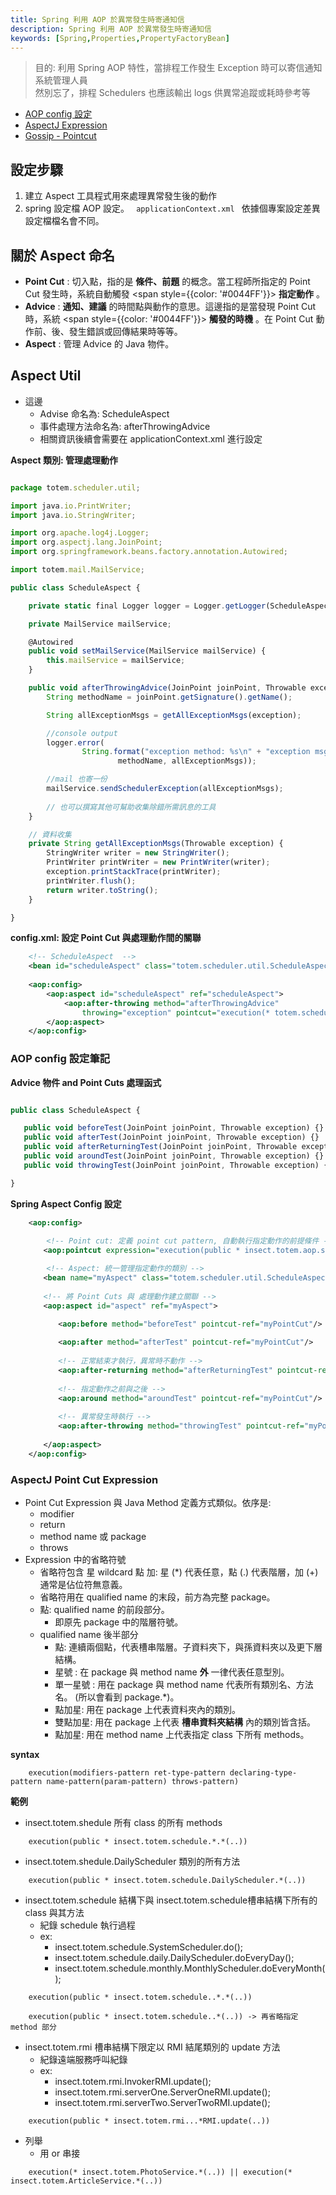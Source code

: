 ```yaml
---
title: Spring 利用 AOP 於異常發生時寄通知信
description: Spring 利用 AOP 於異常發生時寄通知信
keywords: [Spring,Properties,PropertyFactoryBean]
---
```

    
>    目的: 利用 Spring AOP 特性，當排程工作發生 Exception 時可以寄信通知系統管理人員  
>    然別忘了，排程 Schedulers 也應該輸出 logs 供異常追蹤或耗時參考等    

 * [AOP config 設定](#AOP_config)
 * [AspectJ Expression](#AspectJ_Expression)
 * [Gossip - Pointcut](https://openhome.cc/Gossip/Spring/Pointcut.html)

## 設定步驟
1. 建立 Aspect 工具程式用來處理異常發生後的動作
1. spring 設定檔 AOP 設定。 <code> applicationContext.xml </code> 依據個專案設定差異設定檔檔名會不同。

## 關於 Aspect 命名
* __Point Cut__ : 切入點，指的是 __條件、前題__ 的概念。當工程師所指定的 Point Cut 發生時，系統自動觸發 <span style={{color: '#0044FF'}}> __指定動作__ </span>。  
* __Advice__ : __通知、建議__ 的時間點與動作的意思。這邊指的是當發現 Point Cut 時，系統 <span style={{color: '#0044FF'}}> __觸發的時機__ </span>。在 Point Cut 動作前、後、發生錯誤或回傳結果時等等。  
* __Aspect__ : 管理 Advice 的 Java 物件。  

## Aspect Util
* 這邊 
    * Advise 命名為: ScheduleAspect
    * 事件處理方法命名為: afterThrowingAdvice
    * 相關資訊後續會需要在 applicationContext.xml 進行設定

__Aspect 類別: 管理處理動作__

```javascript

package totem.scheduler.util;

import java.io.PrintWriter;
import java.io.StringWriter;

import org.apache.log4j.Logger;
import org.aspectj.lang.JoinPoint;
import org.springframework.beans.factory.annotation.Autowired;

import totem.mail.MailService;

public class ScheduleAspect {

    private static final Logger logger = Logger.getLogger(ScheduleAspect.class);

    private MailService mailService;

    @Autowired
    public void setMailService(MailService mailService) {
        this.mailService = mailService;
    }

    public void afterThrowingAdvice(JoinPoint joinPoint, Throwable exception) {
        String methodName = joinPoint.getSignature().getName();

        String allExceptionMsgs = getAllExceptionMsgs(exception);

        //console output
        logger.error(
                String.format("exception method: %s\n" + "exception msg:\n%s",
                        methodName, allExceptionMsgs));

        //mail 也寄一份
        mailService.sendSchedulerException(allExceptionMsgs);
        
        // 也可以撰寫其他可幫助收集除錯所需訊息的工具
    }

    // 資料收集
    private String getAllExceptionMsgs(Throwable exception) {
        StringWriter writer = new StringWriter();
        PrintWriter printWriter = new PrintWriter(writer);
        exception.printStackTrace(printWriter);
        printWriter.flush();
        return writer.toString();
    }

}
```


__config.xml: 設定 Point Cut 與處理動作間的關聯__

```xml
    <!-- ScheduleAspect  -->
    <bean id="scheduleAspect" class="totem.scheduler.util.ScheduleAspect" />
    
    <aop:config>
        <aop:aspect id="scheduleAspect" ref="scheduleAspect">
            <aop:after-throwing method="afterThrowingAdvice"
                throwing="exception" pointcut="execution(* totem.scheduler.TotemScheduleService.*(..))" />
        </aop:aspect>
    </aop:config>
```


### AOP config 設定筆記 <span id="AOP_config">&nbsp;</span>

__Advice 物件 and Point Cuts 處理函式__

```javascript

public class ScheduleAspect {

   public void beforeTest(JoinPoint joinPoint, Throwable exception) {}
   public void afterTest(JoinPoint joinPoint, Throwable exception) {}
   public void afterReturningTest(JoinPoint joinPoint, Throwable exception) {}
   public void aroundTest(JoinPoint joinPoint, Throwable exception) {}
   public void throwingTest(JoinPoint joinPoint, Throwable exception) {}

}
```

__Spring Aspect Config 設定__

```xml
    <aop:config>
    
        <!-- Point cut: 定義 point cut pattern, 自動執行指定動作的前提條件 -->
    　　<aop:pointcut expression="execution(public * insect.totem.aop.service.*.*(..))" id="myPointCut"/>

        <!-- Aspect: 統一管理指定動作的類別 -->
    　　<bean name="myAspect" class="totem.scheduler.util.ScheduleAspect"></bean>
    　　
    　　<!-- 將 Point Cuts 與 處理動作建立關聯 -->
    　　<aop:aspect id="aspect" ref="myAspect">

    　　　　<aop:before method="beforeTest" pointcut-ref="myPointCut"/>
    
    　　　　<aop:after method="afterTest" pointcut-ref="myPointCut"/>
    
    　　　　<!-- 正常結束才執行，異常時不動作 -->
    　　　　<aop:after-returning method="afterReturningTest" pointcut-ref="myPointCut"/>
    
    　　　　<!-- 指定動作之前與之後 -->
    　　　　<aop:around method="aroundTest" pointcut-ref="myPointCut"/>
    
    　　　　<!-- 異常發生時執行 -->
    　　　　<aop:after-throwing method="throwingTest" pointcut-ref="myPointCut"/>
    
    　　</aop:aspect>
    </aop:config>
```

### AspectJ Point Cut Expression <span id="AspectJ_Expression">&nbsp;</span>
* Point Cut Expression 與 Java Method 定義方式類似。依序是: 
    * modifier
    * return 
    * method name 或 package
    * throws 
* Expression 中的省略符號    
    * 省略符包含 星 wildcard 點 加: 星 \(*\) 代表任意，點 \(.\) 代表階層，加 \(+\) 通常是佔位符無意義。
    * 省略符用在 qualified name 的末段，前方為完整 package。  
    * 點: qualified name 的前段部分。
        * 即原先 package 中的階層符號。
    * qualified name 後半部分
        * 點: 連續兩個點，代表槽串階層。子資料夾下，與孫資料夾以及更下層結構。
        * 星號 : 在 package 與 method name  __外__ 一律代表任意型別。
        * 單一星號 : 用在 package 與 method name 代表所有類別名、方法名。 \(所以會看到 package.\*)。
        * 點加星: 用在 package 上代表資料夾內的類別。
        * 雙點加星: 用在 package 上代表 __槽串資料夾結構__ 內的類別皆含括。
        * 點加星: 用在 method name 上代表指定 class 下所有 methods。

__syntax__

```
    execution(modifiers-pattern ret-type-pattern declaring-type-pattern name-pattern(param-pattern) throws-pattern)
```


__範例__

* insect.totem.shedule 所有 class 的所有 methods

```
    execution(public * insect.totem.schedule.*.*(..))
```

* insect.totem.shedule.DailyScheduler 類別的所有方法

```
    execution(public * insect.totem.schedule.DailyScheduler.*(..))
```


* insect.totem.schedule 結構下與 insect.totem.schedule槽串結構下所有的 class 與其方法
    * 紀錄 schedule 執行過程
    * ex: 
        * insect.totem.schedule.SystemScheduler.do(); 
        * insect.totem.schedule.daily.DailyScheduler.doEveryDay(); 
        * insect.totem.schedule.monthly.MonthlyScheduler.doEveryMonth(); 
    
```
    execution(public * insect.totem.schedule..*.*(..))

    execution(public * insect.totem.schedule..*(..)) -> 再省略指定 method 部分
```

* insect.totem.rmi 槽串結構下限定以 RMI 結尾類別的 update 方法
    * 紀錄遠端服務呼叫紀錄
    * ex: 
        * insect.totem.rmi.InvokerRMI.update(); 
        * insect.totem.rmi.serverOne.ServerOneRMI.update(); 
        * insect.totem.rmi.serverTwo.ServerTwoRMI.update(); 
    
```
    execution(public * insect.totem.rmi...*RMI.update(..))
```

* 列舉
    * 用 or 串接
    
```
    execution(* insect.totem.PhotoService.*(..)) || execution(* insect.totem.ArticleService.*(..))
```